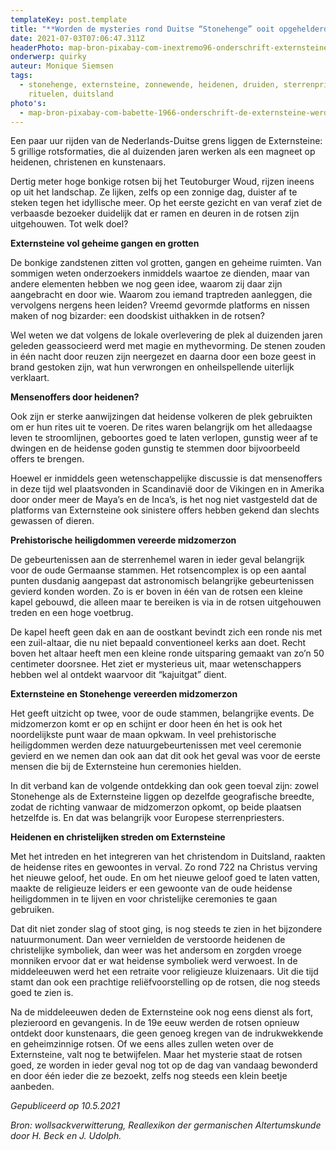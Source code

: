 ```yaml
---
templateKey: post.template
title: "**Worden de mysteries rond Duitse “Stonehenge” ooit opgehelderd?**"
date: 2021-07-03T07:06:47.311Z
headerPhoto: map-bron-pixabay-com-inextremo96-onderschrift-externsteine-zonsopgang-duitsland-image-img-externsteine-zonsopgang-duitsland-jpg
onderwerp: quirky
auteur: Monique Siemsen
tags:
  - stonehenge, externsteine, zonnewende, heidenen, druiden, sterrenpriesters,
    rituelen, duitsland
photo's:
  - map-bron-pixabay-com-babette-1966-onderschrift-de-externsteine-werden-net-als-stonehenge-gebruikt-voor-heidense-riten-maar-anders-dan-stonehenge-kent-de-rotspartij-mysterieuze-bruggetjes-en-altaars-image-img-externsteine-loopbrug-hoog
---
```



Een paar uur rijden van de Nederlands-Duitse grens liggen de Externsteine: 5 grillige rotsformaties, die al duizenden jaren werken als een magneet op heidenen, christenen en kunstenaars.

Dertig meter hoge bonkige rotsen bij het Teutoburger Woud, rijzen ineens op uit het landschap. Ze lijken, zelfs op een zonnige dag, duister af te steken tegen het idyllische meer. Op het eerste gezicht en van veraf ziet de verbaasde bezoeker duidelijk dat er ramen en deuren in de rotsen zijn uitgehouwen. Tot welk doel?



**Externsteine vol geheime gangen en grotten**

De bonkige zandstenen zitten vol grotten, gangen en geheime ruimten. Van sommigen weten onderzoekers inmiddels waartoe ze dienden, maar van andere elementen hebben we nog geen idee, waarom zij daar zijn aangebracht en door wie. Waarom zou iemand traptreden aanleggen, die vervolgens nergens heen leiden? Vreemd gevormde platforms en nissen maken of nog bizarder: een doodskist uithakken in de rotsen?

Wel weten we dat volgens de lokale overlevering de plek al duizenden jaren geleden geassocieerd werd met magie en mythevorming. De stenen zouden in één nacht door reuzen zijn neergezet en daarna door een boze geest in brand gestoken zijn, wat hun verwrongen en onheilspellende uiterlijk verklaart.



**Mensenoffers door heidenen?**

Ook zijn er sterke aanwijzingen dat heidense volkeren de plek gebruikten om er hun rites uit te voeren. De rites waren belangrijk om het alledaagse leven te stroomlijnen, geboortes goed te laten verlopen, gunstig weer af te dwingen en de heidense goden gunstig te stemmen door bijvoorbeeld offers te brengen. 

Hoewel er inmiddels geen wetenschappelijke discussie is dat mensenoffers in deze tijd wel plaatsvonden in Scandinavië door de Vikingen en in Amerika door onder meer de Maya’s en de Inca’s, is het nog niet vastgesteld dat de platforms van Externsteine ook sinistere offers hebben gekend dan slechts gewassen of dieren.



**Prehistorische heiligdommen vereerde midzomerzon**

De gebeurtenissen aan de sterrenhemel waren in ieder geval belangrijk voor de oude Germaanse stammen. Het rotsencomplex is op een aantal punten dusdanig aangepast dat astronomisch belangrijke gebeurtenissen gevierd konden worden. Zo is er boven in één van de rotsen een kleine kapel gebouwd, die alleen maar te bereiken is via in de rotsen uitgehouwen treden en een hoge voetbrug. 

De kapel heeft geen dak en aan de oostkant bevindt zich een ronde nis met een zuil-altaar, die nu niet bepaald conventioneel kerks aan doet. Recht boven het altaar heeft men een kleine ronde uitsparing gemaakt van zo’n 50 centimeter doorsnee. Het ziet er mysterieus uit, maar wetenschappers hebben wel al ontdekt waarvoor dit “kajuitgat” dient. 



**Externsteine en Stonehenge vereerden midzomerzon**

Het geeft uitzicht op twee, voor de oude stammen, belangrijke events. De midzomerzon komt er op en schijnt er door heen én het is ook het noordelijkste punt waar de maan opkwam. In veel prehistorische heiligdommen werden deze natuurgebeurtenissen met veel ceremonie gevierd en we nemen dan ook aan dat dit ook het geval was voor de eerste mensen die bij de Externsteine hun ceremonies hielden. 

In dit verband kan de volgende ontdekking dan ook geen toeval zijn: zowel Stonehenge als de Externsteine liggen op dezelfde geografische breedte, zodat de richting vanwaar de midzomerzon opkomt, op beide plaatsen hetzelfde is. En dat was belangrijk voor Europese sterrenpriesters.



**Heidenen en christelijken streden om Externsteine**

Met het intreden en het integreren van het christendom in Duitsland, raakten de heidense rites en gewoontes in verval. Zo rond 722 na Christus verving het nieuwe geloof, het oude. En om het nieuwe geloof goed te laten vatten, maakte de religieuze leiders er een gewoonte van de oude heidense heiligdommen in te lijven en voor christelijke ceremonies te gaan gebruiken. 

Dat dit niet zonder slag of stoot ging, is nog steeds te zien in het bijzondere natuurmonument. Dan weer vernielden de verstoorde heidenen de christelijke symboliek, dan weer was het andersom en zorgden vroege monniken ervoor dat er wat heidense symboliek werd verwoest. In de middeleeuwen werd het een retraite voor religieuze kluizenaars. Uit die tijd stamt dan ook een prachtige reliëfvoorstelling op de rotsen, die nog steeds goed te zien is. 

Na de middeleeuwen deden de Externsteine ook nog eens dienst als fort, plezieroord en gevangenis. In de 19e eeuw werden de rotsen opnieuw ontdekt door kunstenaars, die geen genoeg kregen van de indrukwekkende en geheimzinnige rotsen. Of we eens alles zullen weten over de Externsteine, valt nog te betwijfelen. Maar het mysterie staat de rotsen goed, ze worden in ieder geval nog tot op de dag van vandaag bewonderd en door één ieder die ze bezoekt, zelfs nog steeds een klein beetje aanbeden.



*Gepubliceerd op 10.5.2021*

*Bron: wollsackverwitterung, Reallexikon der germanischen Altertumskunde door H. Beck en J. Udolph.*